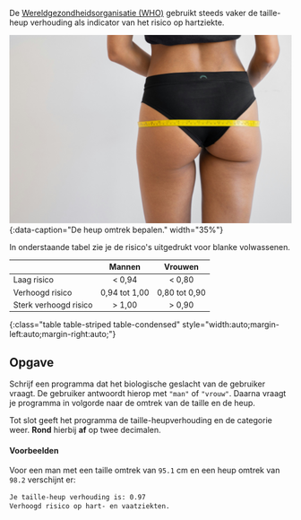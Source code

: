 De <a href="https://nl.wikipedia.org/wiki/Wereldgezondheidsorganisatie" target="_blank">Wereldgezondheidsorganisatie (WHO)</a> gebruikt steeds vaker de taille-heup verhouding als indicator van het risico op hartziekte. 

![De heup omtrek bepalen.](media/huha-inc.jpg "Foto door Huha Inc. op Unsplash."){:data-caption="De heup omtrek bepalen." width="35%"}


In onderstaande tabel zie je de risico's uitgedrukt voor blanke volwassenen.

|                       | Mannen        |   Vrouwen     |
|:----------------------|:-------------:|:-------------:|
| Laag risico           | < 0,94        | < 0,80        |
| Verhoogd risico       | 0,94 tot 1,00 | 0,80 tot 0,90 |
| Sterk verhoogd risico | > 1,00        | > 0,90        |
{:class="table table-striped table-condensed" style="width:auto;margin-left:auto;margin-right:auto;"}

## Opgave
Schrijf een programma dat het biologische geslacht van de gebruiker vraagt. De gebruiker antwoordt hierop met `"man"` of `"vrouw"`. Daarna vraagt je programma in volgorde naar de omtrek van de taille en de heup. 

Tot slot geeft het programma de taille-heupverhouding en de categorie weer. **Rond** hierbij **af** op twee decimalen.

#### Voorbeelden
Voor een man met een taille omtrek van `95.1` cm en een heup omtrek van `98.2` verschijnt er:
```
Je taille-heup verhouding is: 0.97
Verhoogd risico op hart- en vaatziekten.
```